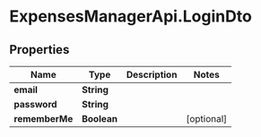 # ExpensesManagerApi.LoginDto

## Properties

 Name           | Type        | Description | Notes      
----------------|-------------|-------------|------------
 **email**      | **String**  |             |
 **password**   | **String**  |             |
 **rememberMe** | **Boolean** |             | [optional] 


